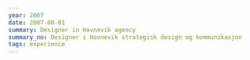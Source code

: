 ```yaml
---
year: 2007
date: 2007-08-01
summary: Designer in Havnevik agency
summary_no: Designer i Havnevik strategisk design og kommunikasjon
tags: experience
---
```

